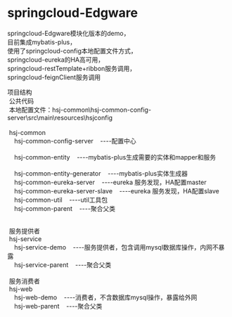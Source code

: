 # springcloud-Edgware
springcloud-Edgware模块化版本的demo，
<br />目前集成mybatis-plus，
<br />使用了springcloud-config本地配置文件方式，
<br />springcloud-eureka的HA高可用，
<br />springcloud-restTemplate+ribbon服务调用，
<br />springcloud-feignClient服务调用 <br /> 


项目结构<br />
  &nbsp;公共代码<br />
  &nbsp;本地配置文件：hsj-common\hsj-common-config-server\src\main\resources\hsjconfig <br /> <br /> 
  &nbsp;hsj-common<br />
    &nbsp;&nbsp;&nbsp;&nbsp;hsj-common-config-server&nbsp;&nbsp;&nbsp;&nbsp;----配置中心   <br />  
    &nbsp;&nbsp;&nbsp;&nbsp;hsj-common-entity&nbsp;&nbsp;&nbsp;&nbsp;----mybatis-plus生成需要的实体和mapper和服务  <br />         
    &nbsp;&nbsp;&nbsp;&nbsp;hsj-common-entity-generator&nbsp;&nbsp;&nbsp;&nbsp;----mybatis-plus实体生成器 <br /> 
    &nbsp;&nbsp;&nbsp;&nbsp;hsj-common-eureka-server&nbsp;&nbsp;&nbsp;&nbsp;----eureka 服务发现，HA配置master <br /> 
    &nbsp;&nbsp;&nbsp;&nbsp;hsj-common-eureka-server-slave&nbsp;&nbsp;&nbsp;&nbsp;----eureka 服务发现，HA配置slave <br /> 
    &nbsp;&nbsp;&nbsp;&nbsp;hsj-common-util&nbsp;&nbsp;&nbsp;&nbsp;----util工具包 <br /> 
    &nbsp;&nbsp;&nbsp;&nbsp;hsj-common-parent&nbsp;&nbsp;&nbsp;&nbsp;----聚合父类 <br />  <br /> 
 
  &nbsp;服务提供者<br />
  &nbsp;hsj-service<br />
     &nbsp;&nbsp;&nbsp;&nbsp;hsj-service-demo&nbsp;&nbsp;&nbsp;&nbsp;----服务提供者，包含调用mysql数据库操作，内网不暴露<br />
     &nbsp;&nbsp;&nbsp;&nbsp;hsj-service-parent&nbsp;&nbsp;&nbsp;&nbsp;----聚合父类<br /> <br /> 
  &nbsp;服务消费者<br />
  &nbsp;hsj-web<br />
     &nbsp;&nbsp;&nbsp;&nbsp;hsj-web-demo&nbsp;&nbsp;&nbsp;&nbsp;----消费者，不含数据库mysql操作，暴露给外网<br />
     &nbsp;&nbsp;&nbsp;&nbsp;hsj-web-parent&nbsp;&nbsp;&nbsp;&nbsp;----聚合父类<br />
